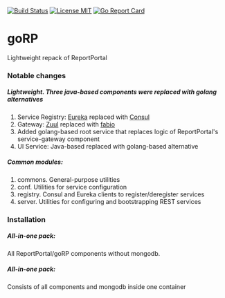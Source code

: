 [![Build Status](https://travis-ci.org/avarabyeu/goRP.svg?branch=master)](https://travis-ci.org/avarabyeu/goRP)
[![License MIT](https://img.shields.io/badge/license-MIT-blue.svg)](https://raw.githubusercontent.com/eBay/fabio/master/LICENSE)
[![Go Report Card](https://goreportcard.com/badge/github.com/avarabyeu/goRP)](https://goreportcard.com/report/github.com/avarabyeu/goRP)

# goRP
Lightweight repack of ReportPortal

### Notable changes

##### Lightweight. Three java-based components were replaced with golang alternatives
1. Service Registry: [Eureka](https://github.com/Netflix/eureka) replaced with [Consul](https://www.consul.io/)
2. Gateway: [Zuul](https://github.com/Netflix/zuul) replaced with [fabio](https://github.com/eBay/fabio)   
3. Added golang-based root service that replaces logic of ReportPortal's service-gateway component
3. UI Service: Java-based replaced with golang-based alternative

##### Common modules:
1. commons. General-purpose utilities
2. conf. Utilities for service configuration
3. registry. Consul and Eureka clients to register/deregister services
4. server. Utilities for configuring and bootstrapping REST services

### Installation
##### All-in-one pack:
All ReportPortal/goRP components without mongodb.

##### All-in-one pack:
Consists of all components and mongodb inside one container